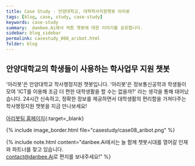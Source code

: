 ```yaml
---
title: Case Study - 안양대학교, 대학학사지원챗봇 아리봇
tags: [blog, case, study, case-study]
keywords: case-study
summary:  danbee.Ai에서 싹튼 챗봇에 대한 이야기를 공유합니다.
sidebar: blog_sidebar
permalink: casestudy_008_aribot.html
folder: blog
---
```



## 안양대학교의 학생들이 사용하는 학사업무 지원 챗봇
'아리봇'은 안양대학교 학사행정지원 챗봇입니다. '아리봇'은 정보통신공학과 학생들이 모여 'ICT를 이용해 조금 더 편한 대학생활을 할 수는 없을까?' 라는 생각을 통해 태어났습니다. 24시간 신속하고, 정확한 정보를 제공하면서 대학생활의 편리함을 가져다주는 학사행정지원 챗봇을 지금 만나보세요!

[아리봇팀 홈페이지](http://team-aribot.com/){:target=_blank}

{% include image_border.html file="casestudy/case08_aribot.png" %}

{% include note.html content="danbee.Ai에서는 늘 함께 챗봇시대를 열어갈 인재와 파트너를 찾고 있습니다. <br/> [contact@danbee.Ai](mailto:contact@danbee.ai)로 편지를 보내주세요!" %}



